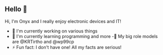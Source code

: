 ## Hello 👋
Hi, I'm Onyx and I really enjoy electronic devices and IT!
- 🔭 I'm currently working on various things
- 🌱 I'm currently learning programming and more
 -👤 My big role models are @KRTirtho and @wp99cp
- ⚡ Fun fact: I don't have one! All my facts are serious!
